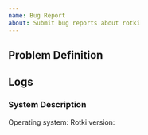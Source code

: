 ```yaml
---
name: Bug Report
about: Submit bug reports about rotki
---
```



## Problem Definition

<!-- Provide a description of what is the current problem and why you are raising this issue.
If it's a bug please describe what was the unexpected thing that occured and what was the
expected behaviour. -->

## Logs

<!-- Before being able to provide logs you need to enable debug logging on rotki, which is off by default.
For information on how to enable it check here: https://rotki.readthedocs.io/en/latest/contribute.html#id2

Attach the relevant part of the logs to the issue, making sure to omit any sensitive/identifiable information. Or join [our discord](https://discord.com/invite/aGCxHG7) and DM it to somebody from our team.

-->


### System Description


Operating system: 
Rotki version:
